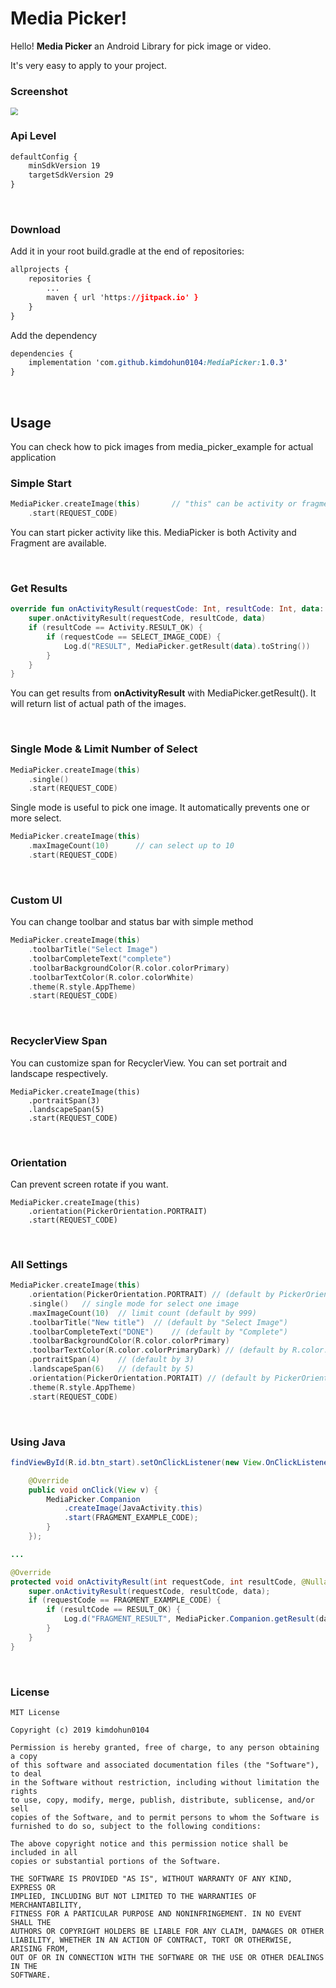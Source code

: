 # Media Picker!

Hello! **Media Picker** an Android Library for pick image or video. 

It's very easy to apply to your project.



### Screenshot

<img src="https://user-images.githubusercontent.com/36754680/66700279-c3724a00-ed29-11e9-8604-d2c479ef5f68.png" style="zoom:75%;" />

<br>

### Api Level
```css
defaultConfig {
    minSdkVersion 19
    targetSdkVersion 29
}
```

<br>

### Download

 Add it in your root build.gradle at the end of repositories:

```css
allprojects {
	repositories {
		...
		maven { url 'https://jitpack.io' }
	}
}
```

 Add the dependency

```css
dependencies {
    implementation 'com.github.kimdohun0104:MediaPicker:1.0.3'
}
```

<br>

## Usage

 You can check how to pick images from media_picker_example for actual application

### Simple Start

```kotlin
MediaPicker.createImage(this)		// "this" can be activity or fragment
	.start(REQUEST_CODE)
```

You can start picker activity like this. MediaPicker is both Activity and Fragment are available. 

<br>

### Get Results

```kotlin
override fun onActivityResult(requestCode: Int, resultCode: Int, data: Intent?) {
	super.onActivityResult(requestCode, resultCode, data)
	if (resultCode == Activity.RESULT_OK) {
		if (requestCode == SELECT_IMAGE_CODE) {
			Log.d("RESULT", MediaPicker.getResult(data).toString())
		}
	}
}
```

 You can get results from **onActivityResult** with MediaPicker.getResult(). It will return list of actual path of the images.



<br>

### Single Mode & Limit Number of Select

```kotlin
MediaPicker.createImage(this)
	.single()
	.start(REQUEST_CODE)
```

  Single mode is useful to pick one image. It automatically prevents one or more select.

```kotlin
MediaPicker.createImage(this)
	.maxImageCount(10) 		// can select up to 10
	.start(REQUEST_CODE)
```

<br>

### Custom UI

 You can change toolbar and status bar with simple method

```kotlin
MediaPicker.createImage(this)
	.toolbarTitle("Select Image")
	.toolbarCompleteText("complete")
	.toolbarBackgroundColor(R.color.colorPrimary)
	.toolbarTextColor(R.color.colorWhite)
	.theme(R.style.AppTheme)
	.start(REQUEST_CODE)
```

<br>

### RecyclerView Span

 You can customize span for RecyclerView. You can set portrait and landscape respectively.

```
MediaPicker.createImage(this)
	.portraitSpan(3)
	.landscapeSpan(5)
	.start(REQUEST_CODE)
```

<br>

### Orientation

 Can prevent screen rotate if you want.

```
MediaPicker.createImage(this)
	.orientation(PickerOrientation.PORTRAIT)
	.start(REQUEST_CODE)
```

<br>

### All Settings

```kotlin
MediaPicker.createImage(this)
	.orientation(PickerOrientation.PORTRAIT) // (default by PickerOrientation.BOTH)
	.single()	// single mode for select one image
	.maxImageCount(10)	// limit count (default by 999)
	.toolbarTitle("New title")	// (default by "Select Image")
	.toolbarCompleteText("DONE")	// (default by "Complete")
	.toolbarBackgroundColor(R.color.colorPrimary)
	.toolbarTextColor(R.color.colorPrimaryDark)	// (default by R.color.colorWhite)
	.portraitSpan(4)	// (default by 3)
	.landscapeSpan(6)	// (default by 5)
	.orientation(PickerOrientation.PORTAIT)	// (default by PickerOrientation.BOTH)
	.theme(R.style.AppTheme)
	.start(REQUEST_CODE)
```

<br>



### Using Java

```java
findViewById(R.id.btn_start).setOnClickListener(new View.OnClickListener() {

	@Override
	public void onClick(View v) {
		MediaPicker.Companion
            .createImage(JavaActivity.this)
			.start(FRAGMENT_EXAMPLE_CODE);
		}
	});

...

@Override
protected void onActivityResult(int requestCode, int resultCode, @Nullable Intent data) {
	super.onActivityResult(requestCode, resultCode, data);
	if (requestCode == FRAGMENT_EXAMPLE_CODE) {
		if (resultCode == RESULT_OK) {
			Log.d("FRAGMENT_RESULT", MediaPicker.Companion.getResult(data).toString());
		}
	}
}
```



<br>



### License

```
MIT License

Copyright (c) 2019 kimdohun0104

Permission is hereby granted, free of charge, to any person obtaining a copy
of this software and associated documentation files (the "Software"), to deal
in the Software without restriction, including without limitation the rights
to use, copy, modify, merge, publish, distribute, sublicense, and/or sell
copies of the Software, and to permit persons to whom the Software is
furnished to do so, subject to the following conditions:

The above copyright notice and this permission notice shall be included in all
copies or substantial portions of the Software.

THE SOFTWARE IS PROVIDED "AS IS", WITHOUT WARRANTY OF ANY KIND, EXPRESS OR
IMPLIED, INCLUDING BUT NOT LIMITED TO THE WARRANTIES OF MERCHANTABILITY,
FITNESS FOR A PARTICULAR PURPOSE AND NONINFRINGEMENT. IN NO EVENT SHALL THE
AUTHORS OR COPYRIGHT HOLDERS BE LIABLE FOR ANY CLAIM, DAMAGES OR OTHER
LIABILITY, WHETHER IN AN ACTION OF CONTRACT, TORT OR OTHERWISE, ARISING FROM,
OUT OF OR IN CONNECTION WITH THE SOFTWARE OR THE USE OR OTHER DEALINGS IN THE
SOFTWARE.
```
